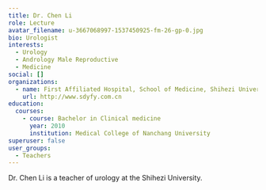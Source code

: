```yaml
---
title: Dr. Chen Li
role: Lecture
avatar_filename: u-3667068997-1537450925-fm-26-gp-0.jpg
bio: Urologist
interests:
  - Urology
  - Andrology Male Reproductive
  - Medicine
social: []
organizations:
  - name: First Affiliated Hospital, School of Medicine, Shihezi University
    url: http://www.sdyfy.com.cn
education:
  courses:
    - course: Bachelor in Clinical medicine
      year: 2010
      institution: Medical College of Nanchang University
superuser: false
user_groups:
  - Teachers
---
```

Dr. Chen Li is a teacher of urology at the Shihezi University.